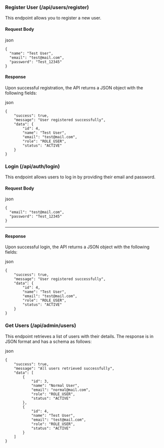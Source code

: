 ### Register User (/api/users/register)

This endpoint allows you to register a new user.

#### Request Body

json
```
{
  "name": "Test User",
  "email": "test@mail.com",
  "password": "Test_12345"
}
``` 

#### Response

Upon successful registration, the API returns a JSON object with the following fields:

json
```
{
    "success": true,
    "message": "User registered successfully",
    "data": {
        "id": 4,
        "name": "Test User",
        "email": "test@mail.com",
        "role": "ROLE_USER",
        "status": "ACTIVE"
    }
}
```

### Login (/api/auth/login)

This endpoint allows users to log in by providing their email and password.

#### Request Body

json
```
{
  "email": "test@mail.com",
  "password": "Test_12345"
}
```
    

---

#### Response

Upon successful login, the API returns a JSON object with the following fields:

json
```
{
    "success": true,
    "message": "User registered successfully",
    "data": {
        "id": 4,
        "name": "Test User",
        "email": "test@mail.com",
        "role": "ROLE_USER",
        "status": "ACTIVE"
    }
}
```

### Get Users (/api/admin/users)

This endpoint retrieves a list of users with their details. The response is in JSON format and has a schema as follows:

json
```
{
    "success": true,
    "message": "All users retrieved successfully",
    "data": [
        {
            "id": 3,
            "name": "Normal User",
            "email": "normal@mail.com",
            "role": "ROLE_USER",
            "status": "ACTIVE"
        },
        {
            "id": 4,
            "name": "Test User",
            "email": "test@mail.com",
            "role": "ROLE_USER",
            "status": "ACTIVE"
        }
    ]
}
```
